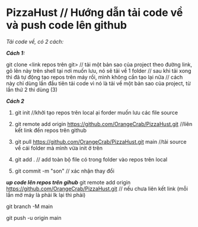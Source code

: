 # PizzaHust // Hướng dẫn tải code về và push code lên github

_Tải code về, có 2 cách:_

_**Cách 1:**_

git clone <link repos trên git> // tải một bản sao của project theo đường link, gõ lên này trên shell tại nơi muốn lưu, nó sẽ tải về 1 folder
                                // sau khi tải xong thì đã tự động tạo repos trên máy rồi, mình không cần tạo lại nữa
                                // cách này chỉ dùng lần đầu tiên tải code vì nó là tải về một bản sao của project, từ lần thứ 2 thi dùng (3)

_**Cách 2**_
1. git init //khởi tạo repos trên local ại forder muốn lưu các file source

2. git remote add origin https://github.com/OrangeCrab/PizzaHust.git   //liên kết link đến repos trên github

3. git pull https://github.com/OrangeCrab/PizzaHust.git main    //tải source về cái folder mà mình vừa init ở trên

4. git add .              // add toàn bộ file có trong folder vào repos trên local

5. git commit -m "son"    // xác nhận thay đổi

_**up code lên repos trên gihub**_
git remote add origin https://github.com/OrangeCrab/PizzaHust.git // nếu chưa liên kết link (mỗi lần mở máy là phải lk lại thì phải)

git branch -M main      

git push -u origin main
